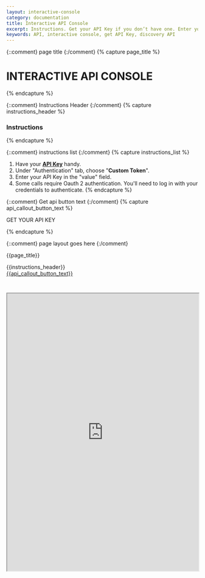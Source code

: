 ```yaml
---
layout: interactive-console
category: documentation
title: Interactive API Console
excerpt: Instructions. Get your API Key if you don’t have one. Enter your API Key. Log in with your credentials to authenticate.
keywords: API, interactive console, get API Key, discovery API
---
```


{::comment}
page title
{:/comment}
{% capture page_title %}

# INTERACTIVE API CONSOLE

{% endcapture %}

{::comment}
Instructions Header
{:/comment}
{% capture instructions_header %}

### Instructions

{% endcapture %}

{::comment}
instructions list
{:/comment}
{% capture instructions_list %}
1. Have your **[API Key](https://live-livenation.devportal.apigee.com/user/login)** handy.
2. Under "Authentication" tab, choose "**Custom Token**".
3. Enter your API Key in the "value" field.
4. Some calls require Oauth 2 authentication. You'll need to log in with your credentials to authenticate.
{% endcapture %}

{::comment}
Get api button text
{:/comment}
{% capture api_callout_button_text %}

GET YOUR API KEY

{% endcapture %}

{::comment}
page layout goes here
{:/comment}

{{page_title}}

<div id="pantheon-api-key" class="pantheon-api-key" style="display: none;">
  Your API Key/Custom Token: <span id="copy-clip"></span>
  <div class="copy-btn" rel="tooltip" data-placement="top" data-original-title="Copy to Clipboard" data-clipboard-text=""></div>  
</div>
<div id="instructions-header" class="double-margin-top" markdown="1">
<span class="instructions-chevron pull-left" markdown="1"></span>
{{instructions_header}}
</div>

<div id="console-instructions" markdown="1" style="display: none;">
{{instructions_list}}
</div>

<div id="get-key-callout">
<a href="https://live-livenation.devportal.apigee.com/user/login" class="tm-btn tm-btn-transparent" markdown="1">
{{api_callout_button_text}}
</a>
</div>

<iframe id="console-iframe" src="https://apigee.com/ticketmaster/embed/console/tmapi" width="100%" height="730" scrolling="no" style="margin-top: 3em;"></iframe>
